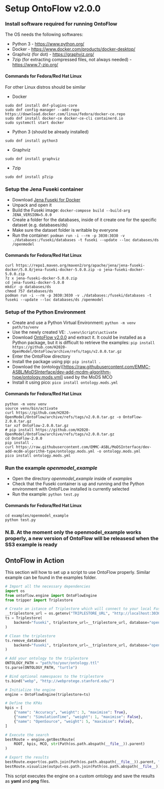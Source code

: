 # Setup OntoFlow v2.0.0

### Install software required for running OntoFlow
The OS needs the following softwares:
- Python 3 - https://www.python.org/
- Docker - https://www.docker.com/products/docker-desktop/
- Graphviz (for dot) - https://graphviz.org/
- 7zip (for extracting compressed files, not always needed) - https://www.7-zip.org/

#### Commands for Fedora/Red Hat Linux
For other Linux distros should be similar
- Docker
```
sudo dnf install dnf-plugins-core
sudo dnf config-manager --add-repo https://download.docker.com/linux/fedora/docker-ce.repo
sudo dnf install docker-ce docker-ce-cli containerd.io
sudo systemctl start docker
```
- Python 3 (should be already installed)
```
sudo dnf install python3
```
- Graphviz
```
sudo dnf install graphviz
```
- 7zip
```
sudo dnf install p7zip
```

### Setup the Jena Fuseki container
- Download [Jena Fuseki for Docker](https://repo1.maven.org/maven2/org/apache/jena/jena-fuseki-docker/5.0.0/jena-fuseki-docker-5.0.0.zip)
- Unpack and open it
- Build the Fuseki image: `docker-compose build --build-arg JENA_VERSION=5.0.0`
- Create a folder for the databases, inside of it create one for the specific dataset (e.g. databases/ds)
- Make sure the dataset folder is writable by everyone
- Run the container: `podman run -i --rm -p 3030:3030 -v ./databases:/fuseki/databases -t fuseki --update --loc databases/ds /openmodel`

#### Commands for Fedora/Red Hat Linux
```
curl https://repo1.maven.org/maven2/org/apache/jena/jena-fuseki-docker/5.0.0/jena-fuseki-docker-5.0.0.zip -o jena-fuseki-docker-5.0.0.zip
7z x jena-fuseki-docker-5.0.0.zip
cd jena-fuseki-docker-5.0.0
mkdir -p databases/ds
chmod 757 databases/ds
podman run -i --rm -p 3030:3030 -v ./databases:/fuseki/databases -t fuseki --update --loc databases/ds /openmodel
```

### Setup of the Python Environment
- Create and use a Python Virtual Environment: `python -m venv path/to/venv`
- Use the newly created VE: `.\venv\Scripts\activate`
- Download [OntoFlow v2.0.0](https://github.com/H2020-OpenModel/OntoFlow/archive/refs/tags/v2.0.0.zip) and extract it. It could be installed as a Python package, but it is difficult to retrieve the examples: `pip install https://github.com/H2020-OpenModel/OntoFlow/archive/refs/tags/v2.0.0.tar.gz`
- Enter the OntoFlow directory
- Install the package using pip: `pip install .`
- Download the (ontology)[https://raw.githubusercontent.com/EMMC-ASBL/MoDSInterface/dev-add-mcdm-algorithm-type/ontology.mods.yml] used by the MoDS MCO
- Install it using pico: `pico install ontology.mods.yml`

#### Commands for Fedora/Red Hat Linux
```
python -m venv venv
source venv/bin/activate
curl https://github.com/H2020-OpenModel/OntoFlow/archive/refs/tags/v2.0.0.tar.gz -o OntoFlow-2.0.0.tar.gz
tar xzf OntoFlow-2.0.0.tar.gz
# pip install https://github.com/H2020-OpenModel/OntoFlow/archive/refs/tags/v2.0.0.tar.gz
cd OntoFlow-2.0.0
pip install .
curl https://raw.githubusercontent.com/EMMC-ASBL/MoDSInterface/dev-add-mcdm-algorithm-type/ontology.mods.yml -o ontology.mods.yml
pico install ontology.mods.yml
```

### Run the example *openmodel_example*
- Open the directory *openmodel_example* inside of *examples*
- Check that the Fuseki container is up and running and the Python environment with OntoFLow installed is currently selected
- Run the example: `python test.py`

#### Commands for Fedora/Red Hat Linux
```
cd examples/openmodel_example
python test.py
```

### N.B. At the moment only the openmodel_example works properly, a new version of OntoFlow will be releasesd when the SS3 example is ready


## OntoFlow in Action
This section will how to set up a script to use OntoFlow properly. Similar example can be found in the examples folder.

```python
# Import all the necessary dependencies
import os
from ontoflow.engine import OntoFlowEngine
from tripper import Triplestore

# Create an istance of Triplestore which will connect to your local Fuseki instance
__triplestore_url = os.getenv("TRIPLESTORE_URL", "http://localhost:3030")
ts = Triplestore(
    backend="fuseki", triplestore_url=__triplestore_url, database="openmodel"
)

# Clean the triplestore
ts.remove_database(
    backend="fuseki", triplestore_url=__triplestore_url, database="openmodel"
)

# Add your ontology to the triplestore
ONTOLOGY_PATH = "path/to/your/ontology.ttl"
ts.parse(ONTOLOGY_PATH, "turtle")

# Bind optional namespaces to the triplestore
ts.bind("webp", "http://webprotege.stanford.edu/")

# Initialize the engine
engine = OntoFlowEngine(triplestore=ts)

# Define the KPAs
kpis = [
    {"name": "Accuracy", "weight": 3, "maximise": True},
    {"name": "SimulationTime", "weight": 1, "maximise": False},
    {"name": "OpenSource", "weight": 5, "maximise": False},
]

# Execute the search
bestRoute = engine.getBestRoute(
    ROOT, kpis, MCO, str(Path(os.path.abspath(__file__)).parent)
)

# Export the results
bestRoute.export(os.path.join(Path(os.path.abspath(__file__)).parent, "best"))
bestRoute.visualize(output=os.path.join(Path(os.path.abspath(__file__)).parent, "best"))
```

This script executes the engine on a custom ontology and save the results as **yaml** and **png** files.